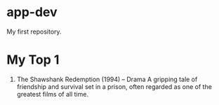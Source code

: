 # app-dev
My first repository.
# My Top 1
<ol>
  <li>The Shawshank Redemption (1994) – Drama
A gripping tale of friendship and survival set in a prison, often regarded as one of the greatest films of all time.</li>
</ol>

